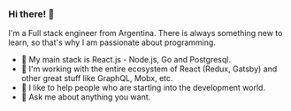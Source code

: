 ### Hi there! 👋

I'm a Full stack engineer from Argentina. There is always something new to learn, so that's why I am passionate about programming.

- 💪 My main stack is React.js - Node.js, Go and Postgresql.
- 🌱 I'm working with the entire ecosystem of React (Redux, Gatsby) and other great stuff like GraphQL, Mobx, etc.
- 👯 I like to help people who are starting into the development world.
- 💬 Ask me about anything you want.

